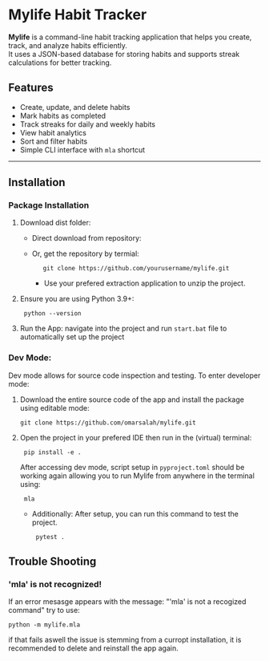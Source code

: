 # Mylife Habit Tracker 

**Mylife** is a command-line habit tracking application that helps you create, track, and analyze habits efficiently.  
It uses a JSON-based database for storing habits and supports streak calculations for better tracking.

## Features
-  Create, update, and delete habits
-  Mark habits as completed
-  Track streaks for daily and weekly habits
-  View habit analytics
-  Sort and filter habits
-  Simple CLI interface with `mla` shortcut

---

## Installation
### Package Installation
1. Download dist folder:
    
   - Direct download from repository: 

   - Or, get the repository by termial:
        
            
            git clone https://github.com/yourusername/mylife.git
      - Use your prefered extraction application to unzip the project.

2. Ensure you are using Python 3.9+:
    
        python --version
3. Run the App:
    navigate into the project and run `start.bat` file to automatically set up the project


### Dev Mode:
Dev mode allows for source code inspection and testing.
To enter developer mode:
1.  Download the entire source code of the app and install the package using editable mode:
    
        git clone https://github.com/omarsalah/mylife.git
2. Open the project in your prefered IDE then run in the (virtual) terminal:

        pip install -e .

    After accessing dev mode, script setup in `pyproject.toml` should be working again allowing you to run Mylife from anywhere in the terminal using:

        mla
     - Additionally: After setup, you can run this command to test the project.
     
            pytest .
        
## Trouble Shooting
### 'mla' is not recognized!
If an error mesasge appears with the message: "'mla' is not a recogized command" try to use:

    python -m mylife.mla

if that fails aswell the issue is stemming from a curropt installation, it is recommended to delete and reinstall the app again.